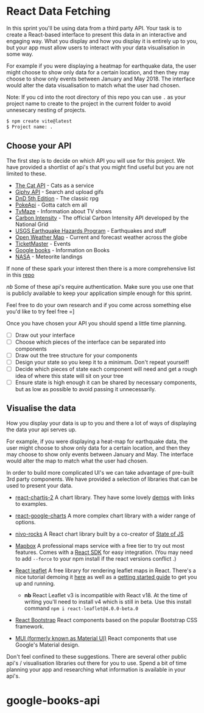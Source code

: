 # React Data Fetching

In this sprint you'll be using data from a third party API. Your task is to create a React-based interface to present this data in an interactive and engaging way. What you display and how you display it is entirely up to you, but your app must allow users to interact with your data visualisation in some way.

For example if you were displaying a heatmap for earthquake data, the user might choose to show only data for a certain location, and then they may choose to show only events between January and May 2018. The interface would alter the data visualisation to match what the user had chosen.

Note:
If you cd into the root directory of this repo you can use `.` as your project name to create to the project in the current folder to avoid unnesecary nesting of projects.

```bash
$ npm create vite@latest
$ Project name: .
```

## Choose your API

The first step is to decide on which API you will use for this project. We have provided a shortlist of api's that you might find useful but you are not limited to these.


- [The Cat API](https://thecatapi.com/) - Cats as a service
- [Giphy API](https://developers.giphy.com/) - Search and upload gifs
- [DnD 5th Edition](https://www.dnd5eapi.co/) - The classic rpg
- [PokeApi](https://pokeapi.co/) - Gotta catch em all
- [TvMaze](https://www.tvmaze.com/api) - Information about TV shows
- [Carbon Intensity](https://api.carbonintensity.org.uk/) - The official Carbon Intensity API developed by the National Grid
- [USGS Earthquake Hazards Program](https://earthquake.usgs.gov/fdsnws/event/1/) - Earthquakes and stuff
- [Open Weather Map](https://openweathermap.org/api) - Current and forecast weather across the globe
- [TicketMaster](https://developer.ticketmaster.com/products-and-docs/apis/discovery-api/v2/) - Events
- [Google books](https://developers.google.com/books/docs/overview) - Information on Books
- [NASA](https://data.nasa.gov/Space-Science/Meteorite-Landings/gh4g-9sfh) - Meteorite landings

If none of these spark your interest then there is a more comprehensive list in this [repo](https://github.com/public-apis/public-apis)

_nb_ Some of these api's require authentication. Make sure you use one that is publicly available to keep your application simple enough for this sprint.

Feel free to do your own research and if you come across something else you'd like to try feel free =]

Once you have chosen your API you should spend a little time planning.

- [ ] Draw out your interface
- [ ] Choose which pieces of the interface can be separated into components
- [ ] Draw out the tree structure for your components
- [ ] Design your state so you keep it to a minimum. Don't repeat yourself!
- [ ] Decide which pieces of state each component will need and get a rough idea of where this state will sit on your tree
- [ ] Ensure state is high enough it can be shared by necessary components, but as low as possible to avoid passing it unnecessarily.

## Visualise the data

How you display your data is up to you and there a lot of ways of displaying the data your api serves up.

For example, if you were displaying a heat-map for earthquake data, the user might choose to show only data for a certain location, and then they may choose to show only events between January and May. The interface would alter the map to match what the user had chosen.

In order to build more complicated UI's we can take advantage of pre-built 3rd party components. We have provided a selection of libraries that can be used to present your data.

- [react-chartjs-2](https://github.com/jerairrest/react-chartjs-2) A chart library. They have some lovely [demos](https://reactchartjs.github.io/react-chartjs-2/#/) with links to examples.
- [react-google-charts](https://www.npmjs.com/package/react-google-charts) A more complex chart library with a wider range of options.
- [nivo-rocks](https://nivo.rocks/components) A React chart library built by a co-creator of [State of JS](https://stateofjs.com/)
- [Mapbox](https://www.mapbox.com/) A professional maps service with a free tier to try out most features. Comes with a [React SDK](https://github.com/alex3165/react-mapbox-gl) for easy integration. (You may need to add `--force` to your npm install if the react versions conflict .)
- [React leaflet](https://react-leaflet.js.org/) A free library for rendering leaflet maps in React. There's a nice tutorial demoing it [here](https://www.youtube.com/watch?v=290VgjkLong) as well as a [getting started guide](https://react-leaflet.js.org/docs/start-installation) to get you up and running.

  - **nb** React Leaflet v3 is incompatible with React v18. At the time of writing you'll need to install v4 which is still in beta. Use this install command `npm i react-leaflet@4.0.0-beta.0`

- [React Bootstrap](https://react-bootstrap.github.io/) React components based on the popular Bootstrap CSS framework.
- [MUI (formerly known as Material UI)](https://mui.com/core/) React components that use Google's Material design.

Don't feel confined to these suggestions. There are several other public api's / visualisation libraries out there for you to use. Spend a bit of time planning your app and researching what information is available in your api's.
# google-books-api
